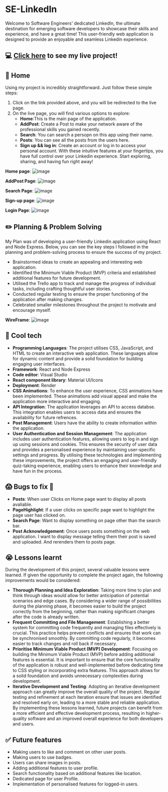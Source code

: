 # SE-LinkedIn
Welcome to Software Engineers' dedicated LinkedIn, the ultimate destination for emerging software developers to showcase their skills and experience, and have a great time! This user-friendly web application is designed to provide an enjoyable and seamless Linkedin experience. 

## :computer: [Click here](https://se-linkedin.onrender.com/) to see my live project!

## :page_facing_up: Home
Using my project is incredibly straightforward. Just follow these simple steps:
1. Click on the link provided above, and you will be redirected to the live page.
2. On the live page, you will find various options to explore:
    - **Home**:This is the main page of the application.
    - **AddPost**: Create a Post to make your network aware of the professional skills you gained recently.
    - **Search**: You can search a persopn on this app using their name.
    - **Posts**: You can see all the posts from the users here.
    - **Sign up && log in**: Create an account or log in to access your personal account.
With these intuitive features at your fingertips, you have full control over your Linkedin experience. Start exploring, sharing, and having fun right away!

**Home page**:
![image](https://github.com/gagurpreet/SE-LinkedIn/assets/129696535/a6113b15-3c3d-4d7b-8648-a2038131f243)

**AddPost Page**:
![image](https://github.com/gagurpreet/SE-LinkedIn/assets/129696535/6a20d265-fa02-4b75-a1bb-fc9a4d5d95ef)

**Search Page**:
![image](https://github.com/gagurpreet/SE-LinkedIn/assets/129696535/fb936bf2-4898-4a98-931b-23828f6502f2)

**Sign-up page**:
![image](https://github.com/gagurpreet/SE-LinkedIn/assets/129696535/0563abac-dcf3-4d87-94bb-e5e076f1f03c)

**Login Page**:
![image](https://github.com/gagurpreet/SE-LinkedIn/assets/129696535/1213f400-7c6c-468c-acc4-8b1683ce7d80)


## :pencil2: Planning & Problem Solving
My Plan was of developing a user-friendly Linkedin application using React and Node Express. Below, you can see the key steps I followed in the planning and problem-solving process to ensure the success of my project.
- Brainstormed ideas to create an appealing and interesting web application.
- Identified the Minimum Viable Product (MVP) criteria and established additional features for future development.
- Utilised the Trello app to track and manage the progress of individual tasks, including crafting thoughtful user stories.
- Conducted regular testing to ensure the proper functioning of the application after making changes.
- Celebrated smaller milestones throughout the project to motivate and encourage myself.


**WireFrame**:
![image](https://github.com/gagurpreet/SE-LinkedIn/assets/129696535/44b42c79-846a-48a2-8362-240bc4849117)

## :rocket: Cool tech
- **Programming Languages**: The project utilises CSS, JavaScript, and HTML to create an interactive web application. These languages allow for dynamic content and provide a solid foundation for building engaging user interfaces.
- **Framework**: React and Node Express
- **Code editor**: Visual Studio
- **React component library**: Material UI/Icons
- **Deployment**: Render
- **CSS Animations**: To enhance the user experience, CSS animations have been implemented. These animations add visual appeal and make the application more interactive and engaging.
- **API Integration**: The application leverages an API to access databse. This integration enables users to access data and ensures the availability for future refrences.
- **Post Management**: Users have the ability to create information within the application. 
- **User Authentication and Session Management**: The application includes user authentication features, allowing users to log in and sign up using sessions and cookies. This ensures the security of user data and provides a personalised experience by maintaining user-specific settings and progress.
By utilising these technologies and implementing these improvements, the project offers an engaging and user-friendly quiz-taking experience, enabling users to enhance their knowledge and have fun in the process.

## :scream: Bugs to fix :hankey:
- **Posts**: When user Clicks on Home page want to display all posts avaliable.
- **PageHighlight**: If a user clicks on specific page want to highlight the page user has clicked on.
- **Search Page**: Want to display something on page other than the search bar.
- **Post Acknowledgement**: Once users posts something on the web application. I want to display message telling them their post is saved and uploaded. And rerenders them to posts page.
  
## :sob: Lessons learnt
During the development of this project, several valuable lessons were learned. If given the opportunity to complete the project again, the following improvements would be considered:
- **Thorough Planning and Idea Exploration**: Taking more time to plan and think through ideas would allow for better anticipation of potential scenarios and edge cases. By considering a wider range of possibilities during the planning phase, it becomes easier to build the project correctly from the beginning, rather than making significant changes after the code is already written.
- **Frequent Committing and File Management**: Establishing a better system for committing code frequently and managing files effectively is crucial. This practice helps prevent conflicts and ensures that work can be synchronised smoothly. By committing code regularly, it becomes easier to track changes and roll back if necessary.
- **Prioritise Minimum Viable Product (MVP) Development**: Focusing on building the Minimum Viable Product (MVP) before adding additional features is essential. It is important to ensure that the core functionality of the application is robust and well-implemented before dedicating time to CSS styling or incorporating extra features. This approach allows for a solid foundation and avoids unnecessary complexities during development.
- **Iterative Development and Testing**: Adopting an iterative development approach can greatly improve the overall quality of the project. Regular testing and refinement at each iteration ensure that issues are identified and resolved early on, leading to a more stable and reliable application.
By implementing these lessons learned, future projects can benefit from a more efficient and effective development process, resulting in higher-quality software and an improved overall experience for both developers and users.

## :white_check_mark: Future features
- Making users to like and comment on other user posts.
- Making users to use badges.
- Users can share images in posts.
- Adding additional features to user profile.
- Search functionality based on additional features like location.
- Dedicated page for user Profile.
- Implementation of personalised features for logged-in users.
